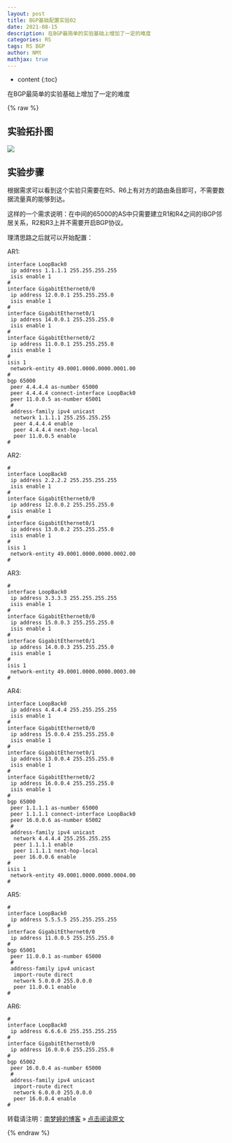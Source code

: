 ```yaml
---
layout: post
title: BGP基础配置实验02
date: 2021-08-15
description: 在BGP最简单的实验基础上增加了一定的难度
categories: RS
tags: RS BGP
author: NMt
mathjax: true
---
```


* content
{:toc}

在BGP最简单的实验基础上增加了一定的难度

<div style='display: none'>
@@@@
</div>





{% raw %}
## 实验拓扑图  

![][pt_01]

## 实验步骤  

根据需求可以看到这个实验只需要在R5、R6上有对方的路由条目即可，不需要数据流量真的能够到达。  

这样的一个需求说明：在中间的65000的AS中只需要建立R1和R4之间的IBGP邻居关系，R2和R3上并不需要开启BGP协议。  

理清思路之后就可以开始配置：  

AR1:  
```shell
interface LoopBack0
 ip address 1.1.1.1 255.255.255.255
 isis enable 1
#
interface GigabitEthernet0/0
 ip address 12.0.0.1 255.255.255.0
 isis enable 1
#
interface GigabitEthernet0/1
 ip address 14.0.0.1 255.255.255.0
 isis enable 1
#
interface GigabitEthernet0/2
 ip address 11.0.0.1 255.255.255.0
 isis enable 1
#
isis 1
 network-entity 49.0001.0000.0000.0001.00
#
bgp 65000
 peer 4.4.4.4 as-number 65000
 peer 4.4.4.4 connect-interface LoopBack0
 peer 11.0.0.5 as-number 65001
 #
 address-family ipv4 unicast
  network 1.1.1.1 255.255.255.255
  peer 4.4.4.4 enable
  peer 4.4.4.4 next-hop-local
  peer 11.0.0.5 enable
#
```

AR2: 

```shell
#
interface LoopBack0
 ip address 2.2.2.2 255.255.255.255
 isis enable 1
#
interface GigabitEthernet0/0
 ip address 12.0.0.2 255.255.255.0
 isis enable 1
#
interface GigabitEthernet0/1
 ip address 13.0.0.2 255.255.255.0
 isis enable 1
#
isis 1
 network-entity 49.0001.0000.0000.0002.00
#
```

AR3:
```shell
#
interface LoopBack0
 ip address 3.3.3.3 255.255.255.255
 isis enable 1
#
interface GigabitEthernet0/0
 ip address 15.0.0.3 255.255.255.0
 isis enable 1
#
interface GigabitEthernet0/1
 ip address 14.0.0.3 255.255.255.0
 isis enable 1
#
isis 1
 network-entity 49.0001.0000.0000.0003.00
#
```

AR4: 
```shell
interface LoopBack0
 ip address 4.4.4.4 255.255.255.255
 isis enable 1
#
interface GigabitEthernet0/0
 ip address 15.0.0.4 255.255.255.0
 isis enable 1
#
interface GigabitEthernet0/1
 ip address 13.0.0.4 255.255.255.0
 isis enable 1
#
interface GigabitEthernet0/2
 ip address 16.0.0.4 255.255.255.0
 isis enable 1
#
bgp 65000
 peer 1.1.1.1 as-number 65000
 peer 1.1.1.1 connect-interface LoopBack0
 peer 16.0.0.6 as-number 65002
 #
 address-family ipv4 unicast
  network 4.4.4.4 255.255.255.255
  peer 1.1.1.1 enable
  peer 1.1.1.1 next-hop-local
  peer 16.0.0.6 enable
#
isis 1
 network-entity 49.0001.0000.0000.0004.00
#
```

AR5:
```shell
#
interface LoopBack0
 ip address 5.5.5.5 255.255.255.255
#
interface GigabitEthernet0/0
 ip address 11.0.0.5 255.255.255.0
#
bgp 65001
 peer 11.0.0.1 as-number 65000
 #
 address-family ipv4 unicast
  import-route direct
  network 5.0.0.0 255.0.0.0
  peer 11.0.0.1 enable
#
```

AR6:
```shell
#
interface LoopBack0
 ip address 6.6.6.6 255.255.255.255
#
interface GigabitEthernet0/0
 ip address 16.0.0.6 255.255.255.0
#
bgp 65002
 peer 16.0.0.4 as-number 65000
 #
 address-family ipv4 unicast
  import-route direct
  network 6.0.0.0 255.0.0.0
  peer 16.0.0.4 enable
#
```

转载请注明：[南梦婷的博客](https://norah2.github.io) » [点击阅读原文](https://norah2.github.io/2021/08/15/BGPLab2_04/)

<!--本文用到的链接-->

[pt_01]: https://nora-blogimg.oss-cn-hangzhou.aliyuncs.com/BlogImage/60_BGPLab2_04/01.png

{% endraw %}
